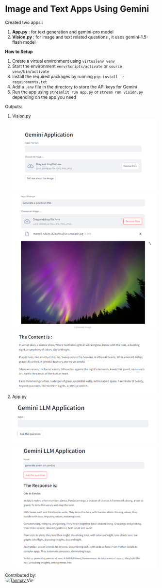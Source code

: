 # Image and Text Apps Using Gemini 

Created two apps : <br>
1.  **App.py** : for text generation and gemini-pro model
2. **Vision.py** : for image and text related questions , it uses gemini-1.5-flash model


**How to Setup**
1. Create a virtual environment  using `virtualenv venv`
2. Start the environment `venv/Scripts/activate` or  `source venv/bin/activate`
3. Install the required packages by running `pip install -r requirements.txt`
4. Add a `.env` file in the directory to  store the  API keys for Gemini 
5.  Run the app using `streamlit run app.py` or `stream run vision.py` depending on the app you need

Outputs:
1. Vision.py <br>
![Input Form](./readme-files/image.png) <br>
![Files uploaded](./readme-files/image-1.png) <br>
![Response](./readme-files/image-2.png) <br>
2. App.py <br>
![Input  Form](./readme-files/image-3.png) <br>
![Response](./readme-files/image-4.png) <br>

Contributed by: <br>
<a href="https://github.com/tanmay-vig"><img src="https://avatars.githubusercontent.com/u/110380506?v=4" width="48" height="48" alt="Tanmay Vig" style="border-radius:50%;"/></a>